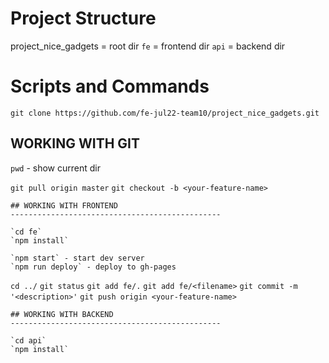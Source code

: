 # Project Structure

project_nice_gadgets = root dir
`fe` = frontend dir
`api` = backend dir

# Scripts and Commands

`git clone https://github.com/fe-jul22-team10/project_nice_gadgets.git`

## WORKING WITH GIT

`pwd` - show current dir

`git pull origin master`
`git checkout -b <your-feature-name>`

    ## WORKING WITH FRONTEND
    -----------------------------------------------

    `cd fe`
    `npm install`

    `npm start` - start dev server
    `npm run deploy` - deploy to gh-pages

`cd ../`
`git status`
`git add fe/.`
`git add fe/<filename>`
`git commit -m '<description>'`
`git push origin <your-feature-name>`

    ## WORKING WITH BACKEND
    -----------------------------------------------

    `cd api`
    `npm install`

